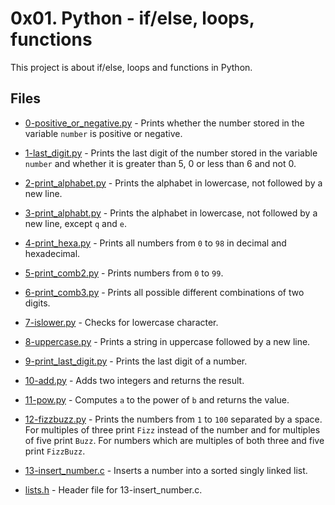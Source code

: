 # 0x01. Python - if/else, loops, functions

This project is about if/else, loops and functions in Python.

## Files

- [0-positive_or_negative.py](./0-positive_or_negative.py) - Prints whether the number stored in the variable `number` is positive or negative.

- [1-last_digit.py](./1-last_digit.py) - Prints the last digit of the number stored in the variable `number` and whether it is greater than 5, 0 or less than 6 and not 0.

- [2-print_alphabet.py](./2-print_alphabet.py) - Prints the alphabet in lowercase, not followed by a new line.

- [3-print_alphabt.py](./3-print_alphabt.py) - Prints the alphabet in lowercase, not followed by a new line, except `q` and `e`.

- [4-print_hexa.py](./4-print_hexa.py) - Prints all numbers from `0` to `98` in decimal and hexadecimal.

- [5-print_comb2.py](./5-print_comb2.py) - Prints numbers from `0` to `99`.

- [6-print_comb3.py](./6-print_comb3.py) - Prints all possible different combinations of two digits.

- [7-islower.py](./7-islower.py) - Checks for lowercase character.

- [8-uppercase.py](./8-uppercase.py) - Prints a string in uppercase followed by a new line.

- [9-print_last_digit.py](./9-print_last_digit.py) - Prints the last digit of a number.

- [10-add.py](./10-add.py) - Adds two integers and returns the result.

- [11-pow.py](./11-pow.py) - Computes `a` to the power of `b` and returns the value.

- [12-fizzbuzz.py](./12-fizzbuzz.py) - Prints the numbers from `1` to `100` separated by a space. For multiples of three print `Fizz` instead of the number and for multiples of five print `Buzz`. For numbers which are multiples of both three and five print `FizzBuzz`.

- [13-insert_number.c](./13-insert_number.c) - Inserts a number into a sorted singly linked list.

- [lists.h](./lists.h) - Header file for 13-insert_number.c.
